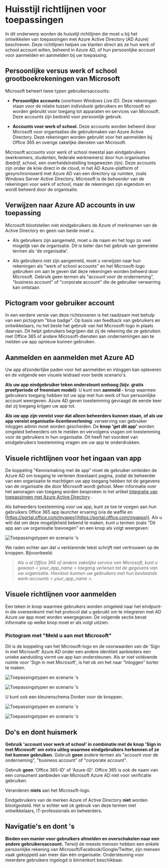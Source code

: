 <properties
   pageTitle="Richtlijnen voor toepassingen huisstijl | Microsoft Azure"
   description="Een uitgebreide handleiding resources ontwikkelaar-georiënteerde voor Azure Active Directory"
   services="active-directory"
   documentationCenter="dev-center-name"
   authors="msmbaldwin"
   manager="mbaldwin"
   editor=""/>

<tags
   ms.service="active-directory"
   ms.devlang="na"
   ms.topic="article"
   ms.tgt_pltfrm="na"
   ms.workload="identity"
   ms.date="06/23/2016"
   ms.author="mbaldwin"/>


# <a name="branding-guidelines-for-applications"></a>Huisstijl richtlijnen voor toepassingen


In dit onderwerp worden de huisstijl richtlijnen die moet u bij het ontwikkelen van toepassingen met Azure Active Directory (AD Azure) beschreven. Deze richtlijnen helpen uw klanten direct als ze hun werk of school account willen, beheerd in Azure AD, of hun persoonlijke account voor aanmelden en aanmelden bij uw toepassing.

## <a name="personal-accounts-vs-work-or-school-accounts-from-microsoft"></a>Persoonlijke versus werk of school grootboekrekeningen van Microsoft

Microsoft beheert twee typen gebruikersaccounts:

- **Persoonlijke accounts** (voorheen Windows Live ID). Deze rekeningen staan voor de relatie tussen *individuele* gebruikers en Microsoft en worden gebruikt voor toegang tot apparaten en services van Microsoft. Deze accounts zijn bedoeld voor persoonlijk gebruik.

- **Accounts voor werk of school.** Deze accounts worden beheerd door Microsoft voor organisaties die gebruikmaken van Azure Active Directory. Deze rekeningen worden gebruikt voor het aanmelden bij Office 365 en overige zakelijke diensten van Microsoft.

Microsoft accounts voor werk of school meestal aan eindgebruikers (werknemers, studenten, federale werknemers) door hun organisaties (bedrijf, school, een overheidsinstelling toegewezen zijn). Deze accounts zijn onder de knie direct in de cloud, in het AD Azure-platform of gesynchroniseerd met Azure AD van een directory op ruimten, zoals Windows Server Active Directory. Microsoft is de *beheerder* van de rekeningen voor werk of school, maar de rekeningen zijn eigendom en wordt beheerd door de organisatie.

## <a name="referring-to-azure-ad-accounts-in-your-application"></a>Verwijzen naar Azure AD accounts in uw toepassing

Microsoft blootstellen niet eindgebruikers de Azure of merknamen van de Active Directory en geen van beide moet u.

- Als gebruikers zijn aangemeld, moet u de naam en het logo zo veel mogelijk van de organisatie. Dit is beter dan het gebruik van generieke termen als 'de organisatie'.

- Als gebruikers niet zijn aangemeld, moet u verwijzen naar hun rekeningen als "werk of school accounts" en het Microsoft-logo gebruiken om aan te geven dat deze rekeningen worden beheerd door Microsoft. Gebruik geen termen als "account voor de onderneming", "business account" of "corporate account" die de gebruiker verwarring kan ontstaan.

## <a name="user-account-pictogram"></a>Pictogram voor gebruiker account
In een eerdere versie van deze richtsnoeren is het raadzaam met behulp van een pictogram "blue badge". Op basis van feedback van gebruikers en ontwikkelaars, nu het beste het gebruik van het Microsoft-logo in plaats daarvan. Dit helpt gebruikers begrijpen dat zij de rekening die ze gebruiken met Office 365 of andere Microsoft-diensten aan ondernemingen aan te melden uw app opnieuw kunnen gebruiken.

## <a name="signing-up-and-signing-in-with-azure-ad"></a>Aanmelden en aanmelden met Azure AD

Uw app afzonderlijke paden voor het aanmelden en inloggen kan opleveren en de volgende een visuele leidraad voor beide scenario's.

**Als uw app eindgebruiker teken ondersteunt omhoog (bijv. gratis proefperiode of freemium model)**: U kunt een **aanmeld -** knop waarmee gebruikers toegang hebben tot uw app met hun werk of hun persoonlijke account weergeven. Azure AD geven toestemming gevraagd de eerste keer dat zij toegang krijgen uw app tot.

**Als uw app zijn vereist voor dat alleen beheerders kunnen staan, of als uw app vereist organisatie-licentieverlening**: verwerving van gebruiker inloggen admin moet worden gescheiden. De **knop 'get dit app'** worden omgeleid beheerders om te melden en vervolgens vragen om toestemming voor de gebruikers in hun organisatie. Dit heeft het voordeel van eindgebruikers toestemming vragen om uw app te onderdrukken.

## <a name="visual-guidance-for-app-acquisition"></a>Visuele richtlijnen voor het ingaan van app

De koppeling "Kennismaking met de app" moet de gebruiker omleiden de Azure AD om toegang te verlenen (toestaan) pagina, zodat de beheerder van een organisatie te machtigen uw app toegang hebben tot de gegevens van de organisatie die door Microsoft wordt gehost. Meer informatie over het aanvragen van toegang worden besproken in het artikel [Integratie van toepassingen met Azure Active Directory](active-directory-integrating-applications.md) .

Als beheerders toestemming voor uw app, kunt ze toe te voegen aan hun gebruikers Office 365 app launcher ervaring (via de waffle en [https://portal.office.com/myapps](https://portal.office.com/myapps)). Als u wilt dat om deze mogelijkheid bekend te maken, kunt u termen zoals "Dit app aan uw organisatie toevoegen" en een knop als volgt weergeven:

![Toepassingstypen en scenario 's](./media/active-directory-branding-guidelines/add-to-my-org.png)

We raden echter aan dat u verklarende tekst schrijft niet vertrouwen op de knoppen. Bijvoorbeeld:
> *Als u al Office 365 of andere zakelijke service van Microsoft, kunt u gewoon < your_app_name > toegang verlenen tot de gegevens van uw organisatie. Hierdoor kunnen uw gebruikers met hun bestaande werk-accounts < your_app_name >.*


## <a name="visual-guidance-for-sign-in"></a>Visuele richtlijnen voor aanmelden
Een teken in knop waarmee gebruikers worden omgeleid naar het eindpunt-in die overeenkomt met het protocol dat u gebruikt om te integreren met AD Azure uw app moet worden weergegeven. De volgende sectie bevat informatie op welke knop moet er als volgt uitzien.

### <a name="pictogram-and-sign-in-with-microsoft"></a>Pictogram met "Meld u aan met Microsoft"
Dit is de koppeling van het Microsoft-logo en de voorwaarden van de 'Sign in met Microsoft' Azure AD onder een andere identiteit aanbieders een unieke aanduiding vormt uw app kan ondersteunen. Als er niet voldoende ruimte voor 'Sign in met Microsoft', is het ok om het naar "Inloggen" korter te maken.

![Toepassingstypen en scenario 's](./media/active-directory-branding-guidelines/sign-in-with-microsoft-light.png)

![Toepassingstypen en scenario 's](./media/active-directory-branding-guidelines/sign-in-light.png)

U kunt ook een kleurenschema Donker voor de knoppen.

![Toepassingstypen en scenario 's](./media/active-directory-branding-guidelines/sign-in-with-microsoft-dark.png)

![Toepassingstypen en scenario 's](./media/active-directory-branding-guidelines/sign-in-dark.png)

## <a name="branding-dos-and-donts"></a>Do's en dont huismerk

**Gebruik 'account voor werk of school' in combinatie met de knop 'Sign in met Microsoft' om extra uitleg waarmee eindgebruikers herkennen of ze het kunnen gebruiken.** Gebruik **geen** andere termen als "account voor de onderneming", "business account" of "corporate account".

Gebruik **geen** 'Office 365-ID' of 'Azure-ID'. Office 365 is ook de naam van een consument aanbieden van Microsoft Azure AD niet voor verificatie gebruiken.

Veranderen **niets** aan het Microsoft-logo.

Eindgebruikers van de merken Azure of Active Directory **niet** worden blootgesteld. Het is echter wel ok gebruik van deze termen met ontwikkelaars, IT-professionals en beheerders.

## <a name="navigation-dos-and-donts"></a>Navigatie's en dont 's

**Bieden een manier voor gebruikers afmelden en overschakelen naar een andere gebruikersaccount.** Terwijl de meeste mensen hebben een enkele persoonlijke rekening van Microsoft/Facebook/Google/Twitter, zijn mensen vaak gekoppeld aan meer dan één organisatie. Ondersteuning voor meerdere gebruikers ingelogd is binnenkort beschikbaar.
